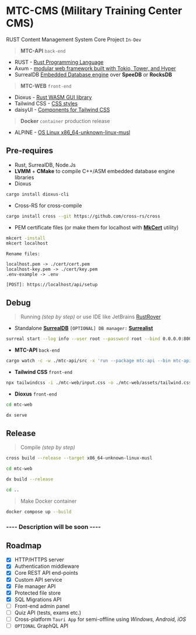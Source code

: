 # MTC-CMS (Military Training Center CMS) 
RUST Content Management System Core Project `In-Dev`
> **MTC-API** `back-end`
- RUST - [Rust Programming Language](https://www.rust-lang.org/)
- Axum - [modular web framework built with Tokio, Tower, and Hyper](https://github.com/tokio-rs/axum)
- SurrealDB [Embedded Database engine](https://surrealdb.com/) over **SpeeDB** or **RocksDB**
> **MTC-WEB** `front-end`
- Dioxus - [Rust WASM GUI library](https://dioxuslabs.com/)
- Tailwind CSS - [CSS styles](https://tailwindcss.com/)
- daisyUI - [Components for Tailwind CSS](https://daisyui.com/)

> **Docker** `container` production release
- ALPINE - [OS Linux x86_64-unknown-linux-musl](https://www.alpinelinux.org/)

## Pre-requires
- Rust, SurrealDB, Node.Js
- **LVMM** + **CMake** to compile C++/ASM embedded database engine libraries
- Dioxus
```bash
cargo install dioxus-cli
```
- Cross-RS for cross-compile
```bash
cargo install cross --git https://github.com/cross-rs/cross
```
- PEM certificate files (or make them for localhost with [**MkCert**](https://github.com/Subash/mkcert) utility)
```bash
mkcert -install
mkcert localhost
```
```
Rename files:
 
localhost.pem -> ./cert/cert.pem
localhost-key.pem -> ./cert/key.pem
.env-example -> .env
```
```
[POST]: https://localhost/api/setup
```

## Debug
> Running *(step by step)* or use IDE like JetBrains [RustRover](https://www.jetbrains.com/rust/)
- Standalone [**SurrealDB**](https://surrealdb.com) `[OPTIONAL] DB manager:` [**Surrealist**](https://surrealdb.com/surrealist)
```bash 
surreal start --log info --user root --password root --bind 0.0.0.0:8000 file://./data
```
- **MTC-API** `back-end`
```bash
cargo watch -c -w ./mtc-api/src -x 'run --package mtc-api --bin mtc-api'
```
- **Tailwind CSS** `front-end`
```bash
npx tailwindcss -i ./mtc-web/input.css -o ./mtc-web/assets/tailwind.css --watch
```
- **Dioxus** `front-end`
```bash
cd mtc-web
```
```bash
dx serve
```

## Release
> Compile *(step by step)*
```bash 
cross build --release --target x86_64-unknown-linux-musl
```
```bash
cd mtc-web
```
```bash
dx build --release
```
```bash
cd ..
```
> Make Docker container
```bash
docker compose up --build
```

### ---- Description will be soon ----

## Roadmap
- [x] HTTP/HTTPS server
- [x] Authentication middleware
- [x] Core REST API end-points
- [x] Custom API service
- [x] File manager API
- [x] Protected file store
- [x] SQL Migrations API 
- [ ] Front-end admin panel
- [ ] Quiz API (tests, exams etc.)
- [ ] Cross-platform `Tauri App` for semi-offline using *Windows, Android, iOS*
- [ ] `OPTIONAL` GraphQL API